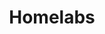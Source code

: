 ---
layout: list
type: category
title: Homelabs
slug: homelabs
menu: false
submenu: true
order: 3
description: >
  All Homelab related content.
---